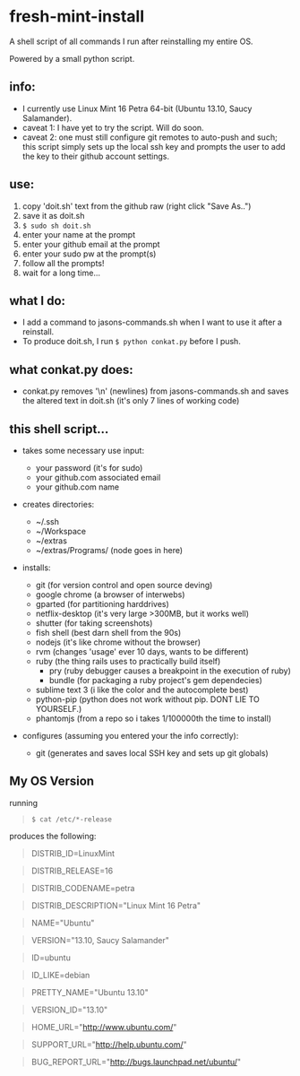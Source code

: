 fresh-mint-install
===============================
A shell script of all commands I run after reinstalling my entire OS.

Powered by a small python script.


info:
--------
+ I currently use Linux Mint 16 Petra 64-bit (Ubuntu 13.10, Saucy Salamander).
+ caveat 1: I have yet to try the script. Will do soon.
+ caveat 2: one must still configure git remotes to auto-push and such; this script simply sets up the local ssh key and prompts the user to add the key to their github account settings. 


use:
---------
1. copy 'doit.sh' text from the github raw (right click "Save As..")
1. save it as doit.sh
1. `$ sudo sh doit.sh`
1. enter your name at the prompt
1. enter your github email at the prompt
1. enter your sudo pw at the prompt(s)
1. follow all the prompts!
1. wait for a long time...


what I do:
---------
+ I add a command to jasons-commands.sh when I want to use it after a reinstall.
+ To produce doit.sh, I run `$ python conkat.py` before I push.


what conkat.py does:
-----------
+ conkat.py removes '\n' (newlines) from jasons-commands.sh and saves the altered text in doit.sh (it's only 7 lines of working code)

this shell script...
----------------
* takes some necessary use input:
	+ your password (it's for sudo)
	+ your github.com associated email
	+ your github.com name

* creates directories:
    + ~/.ssh
    + ~/Workspace
    + ~/extras
    + ~/extras/Programs/    (node goes in here)

* installs:
	+ git  					(for version control and open source deving)
	+ google chrome			(a browser of interwebs)
	+ gparted 				(for partitioning harddrives)
	+ netflix-desktop		(it's very large >300MB, but it works well)
	+ shutter				(for taking screenshots)
	+ fish shell			(best darn shell from the 90s)
	+ nodejs				(it's like chrome without the browser)
	+ rvm 					(changes 'usage' ever 10 days, wants to be different)
	+ ruby					(the thing rails uses to practically build itself)
		+ pry 				(ruby debugger causes a breakpoint in the execution of ruby)
		+ bundle			(for packaging a ruby project's gem dependecies)
	+ sublime text 3        (i like the color and the autocomplete best)
	+ python-pip			(python does not work without pip. DONT LIE TO YOURSELF.)
	+ phantomjs				(from a repo so i takes 1/100000th the time to install)

* configures	(assuming you entered your the info correctly):
	+ git               	(generates and saves local SSH key and sets up git globals)


My OS Version
------
running

> `$ cat /etc/*-release` 

 produces the following:

> DISTRIB_ID=LinuxMint

> DISTRIB_RELEASE=16

> DISTRIB_CODENAME=petra

> DISTRIB_DESCRIPTION="Linux Mint 16 Petra"

> NAME="Ubuntu"

> VERSION="13.10, Saucy Salamander"

> ID=ubuntu

> ID_LIKE=debian

> PRETTY_NAME="Ubuntu 13.10"

> VERSION_ID="13.10"

> HOME_URL="http://www.ubuntu.com/"

> SUPPORT_URL="http://help.ubuntu.com/"

> BUG_REPORT_URL="http://bugs.launchpad.net/ubuntu/"